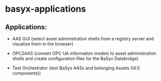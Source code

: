 # basyx-applications

## Applications:

- AAS GUI (select asset administration shells from a registry server and visualize them in the browser)

- OPC2AAS (convert OPC UA information models to asset administration shells and create configuration files for the BaSyx Databridge)

- Test Orchestrator (test BaSyx AASs and belonging Assets (I4.0 components))